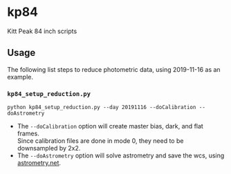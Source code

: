 # kp84
Kitt Peak 84 inch scripts

## Usage
The following list steps to reduce photometric data, using 2019-11-16 as an example.

### `kp84_setup_reduction.py`
`python kp84_setup_reduction.py --day 20191116 --doCalibration --doAstrometry`
- The `--doCalibration` option will create master bias, dark, and flat frames.<br>
Since calibration files are done in mode 0, they need to be downsampled by 2x2.
- The `--doAstrometry` option will solve astrometry and save the wcs, using [astrometry.net](http://astrometry.net/).
